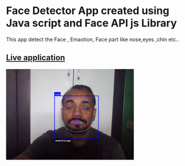 # Face Detector App created using Java script and Face API js Library

This app detect the Face , Emaotion, Face part like nose,eyes ,chin etc..

## [Live application](https://girishgodage.in/facedetector/) 

<img src="app.gif" width="350" height="250"/>




